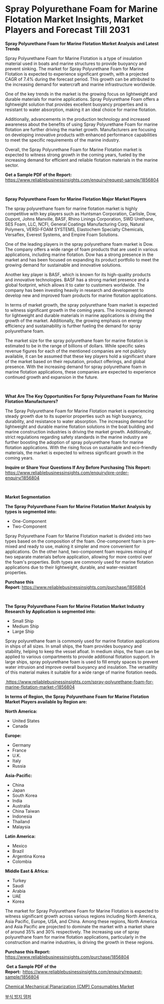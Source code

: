 <p><h1>Spray Polyurethane Foam for Marine Flotation Market Insights, Market Players and Forecast Till 2031</h1></p><p><strong>Spray Polyurethane Foam for Marine Flotation Market Analysis and Latest Trends</strong></p>
<p><p>Spray Polyurethane Foam for Marine Flotation is a type of insulation material used in boats and marine structures to provide buoyancy and prevent sinking. The market for Spray Polyurethane Foam for Marine Flotation is expected to experience significant growth, with a projected CAGR of 7.4% during the forecast period. This growth can be attributed to the increasing demand for watercraft and marine infrastructure worldwide.</p><p>One of the key trends in the market is the growing focus on lightweight and durable materials for marine applications. Spray Polyurethane Foam offers a lightweight solution that provides excellent buoyancy properties and is resistant to water absorption, making it an ideal choice for marine flotation.</p><p>Additionally, advancements in the production technology and increased awareness about the benefits of using Spray Polyurethane Foam for marine flotation are further driving the market growth. Manufacturers are focusing on developing innovative products with enhanced performance capabilities to meet the specific requirements of the marine industry.</p><p>Overall, the Spray Polyurethane Foam for Marine Flotation market is expected to witness strong growth in the coming years, fueled by the increasing demand for efficient and reliable flotation materials in the marine sector.</p></p>
<p><strong>Get a Sample PDF of the Report:&nbsp;</strong> <a href="https://www.reliablebusinessinsights.com/enquiry/request-sample/1856804">https://www.reliablebusinessinsights.com/enquiry/request-sample/1856804</a></p>
<p>&nbsp;</p>
<p><strong>Spray Polyurethane Foam for Marine Flotation Major Market Players</strong></p>
<p><p>The spray polyurethane foam for marine flotation market is highly competitive with key players such as Huntsman Corporation, Carlisle, Dow, Dupont, Johns Manville, BASF, Rhino Linings Corporation, SWD Urethane, SES Foam, LLC, NCFI, General Coatings Manufacturing Corp, Natural Polymers, VERSI-FOAM SYSTEMS, Elastochem Specialty Chemicals, Versaflex, Everest Systems, and Empire Foam Solutions.</p><p>One of the leading players in the spray polyurethane foam market is Dow. The company offers a wide range of foam products that are used in various applications, including marine flotation. Dow has a strong presence in the market and has been focused on expanding its product portfolio to meet the growing demand for sustainable and innovative solutions.</p><p>Another key player is BASF, which is known for its high-quality products and innovative technologies. BASF has a strong market presence and a global footprint, which allows it to cater to customers worldwide. The company has been investing heavily in research and development to develop new and improved foam products for marine flotation applications.</p><p>In terms of market growth, the spray polyurethane foam market is expected to witness significant growth in the coming years. The increasing demand for lightweight and durable materials in marine applications is driving the growth of the market. Additionally, the growing emphasis on energy efficiency and sustainability is further fueling the demand for spray polyurethane foam.</p><p>The market size for the spray polyurethane foam for marine flotation is estimated to be in the range of billions of dollars. While specific sales revenue figures for each of the mentioned companies are not publicly available, it can be assumed that these key players hold a significant share of the market based on their reputation, product offerings, and global presence. With the increasing demand for spray polyurethane foam in marine flotation applications, these companies are expected to experience continued growth and expansion in the future.</p></p>
<p>&nbsp;</p>
<p><strong>What Are The Key Opportunities For Spray Polyurethane Foam for Marine Flotation Manufacturers?</strong></p>
<p><p>The Spray Polyurethane Foam for Marine Flotation market is experiencing steady growth due to its superior properties such as high buoyancy, durability, and resistance to water absorption. The increasing demand for lightweight and durable marine flotation solutions in the boat building and marine construction industries is driving the market growth. Additionally, strict regulations regarding safety standards in the marine industry are further boosting the adoption of spray polyurethane foam for marine flotation applications. With the rising focus on sustainable and eco-friendly materials, the market is expected to witness significant growth in the coming years.</p></p>
<p><strong>Inquire or Share Your Questions If Any Before Purchasing This Report:</strong> <a href="https://www.reliablebusinessinsights.com/enquiry/pre-order-enquiry/1856804">https://www.reliablebusinessinsights.com/enquiry/pre-order-enquiry/1856804</a></p>
<p>&nbsp;</p>
<p><strong>Market Segmentation</strong></p>
<p><strong>The Spray Polyurethane Foam for Marine Flotation Market Analysis by types is segmented into:</strong></p>
<p><ul><li>One-Component</li><li>Two-Component</li></ul></p>
<p><p>Spray Polyurethane Foam for Marine Flotation market is divided into two types based on the composition of the foam. One-component foam is pre-mixed and ready to use, making it simpler and more convenient for applications. On the other hand, two-component foam requires mixing of two separate materials before application, allowing for more control over the foam's properties. Both types are commonly used for marine flotation applications due to their lightweight, durable, and water-resistant properties.</p></p>
<p><strong>Purchase this Report:&nbsp;</strong><a href="https://www.reliablebusinessinsights.com/purchase/1856804">https://www.reliablebusinessinsights.com/purchase/1856804</a></p>
<p>&nbsp;</p>
<p><strong>The Spray Polyurethane Foam for Marine Flotation Market Industry Research by Application is segmented into:</strong></p>
<p><ul><li>Small Ship</li><li>Medium Ship</li><li>Large Ship</li></ul></p>
<p><p>Spray polyurethane foam is commonly used for marine flotation applications in ships of all sizes. In small ships, the foam provides buoyancy and stability, helping to keep the vessel afloat. In medium ships, the foam can be applied to various compartments to provide additional flotation support. In large ships, spray polyurethane foam is used to fill empty spaces to prevent water intrusion and improve overall buoyancy and insulation. The versatility of this material makes it suitable for a wide range of marine flotation needs.</p></p>
<p><a href="https://www.reliablebusinessinsights.com/spray-polyurethane-foam-for-marine-flotation-market-r1856804">&nbsp;https://www.reliablebusinessinsights.com/spray-polyurethane-foam-for-marine-flotation-market-r1856804</a></p>
<p><strong>In terms of Region, the Spray Polyurethane Foam for Marine Flotation Market Players available by Region are:</strong></p>
<p>
    <p> <strong> North America: </strong>
        <ul>
            <li>United States</li>
            <li>Canada</li>
        </ul>
        </p> 
    <p> <strong> Europe: </strong>
        <ul>
            <li>Germany</li>
            <li>France</li>
            <li>U.K.</li>
            <li>Italy</li>
            <li>Russia</li>
        </ul>
        </p> 
    <p> <strong> Asia-Pacific: </strong>
        <ul>
            <li>China</li>
            <li>Japan</li>
            <li>South Korea</li>
            <li>India</li>
            <li>Australia</li>
            <li>China Taiwan</li>
            <li>Indonesia</li>
            <li>Thailand</li>
            <li>Malaysia</li>
        </ul>
        </p> 
    <p> <strong> Latin America: </strong>
        <ul>
            <li>Mexico</li>
            <li>Brazil</li>
            <li>Argentina Korea</li>
            <li>Colombia</li>
        </ul>
        </p> 
    <p> <strong> Middle East & Africa: </strong>
        <ul>
            <li>Turkey</li>
            <li>Saudi</li>
            <li>Arabia</li>
            <li>UAE</li>
            <li>Korea</li>
        </ul>
    </p>
    </p>
<p><p>The market for Spray Polyurethane Foam for Marine Flotation is expected to witness significant growth across various regions including North America, Asia Pacific, Europe, USA, and China. Among these regions, North America and Asia Pacific are projected to dominate the market with a market share of around 35% and 30% respectively. The increasing use of spray polyurethane foam for marine flotation applications, particularly in the construction and marine industries, is driving the growth in these regions.</p></p>
<p><strong>Purchase this Report: </strong><a href="https://www.reliablebusinessinsights.com/purchase/1856804">https://www.reliablebusinessinsights.com/purchase/1856804</a></p>
<p>&nbsp;<strong>Get a Sample PDF of the Report:&nbsp;&nbsp;</strong><a href="https://www.reliablebusinessinsights.com/enquiry/request-sample/1856804">https://www.reliablebusinessinsights.com/enquiry/request-sample/1856804</a></p>
<p><strong></strong></p>
<p><p><a href="https://github.com/okotobwrhuteie/Market-Research-Report-List-2/blob/main/chemical-mechanical-planarization-cmp-consumables-market.md">Chemical Mechanical Planarization (CMP) Consumables Market</a></p><p><a href="https://github.com/sammyUltyylrich9067856/Market-Research-Report-List-2/blob/main/4286523111723.md">부식 방지 댐퍼</a></p></p>
